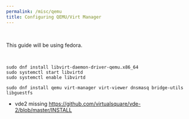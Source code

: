 ```yaml
---
permalink: /misc/qemu
title: Configuring QEMU/Virt Manager
---
```


<br>

This guide will be using fedora.

<br>

```
sudo dnf install libvirt-daemon-driver-qemu.x86_64
sudo systemctl start libvirtd
sudo systemctl enable libvirtd
```

```
sudo dnf install qemu virt-manager virt-viewer dnsmasq bridge-utils libguestfs
```

* vde2 missing https://github.com/virtualsquare/vde-2/blob/master/INSTALL
